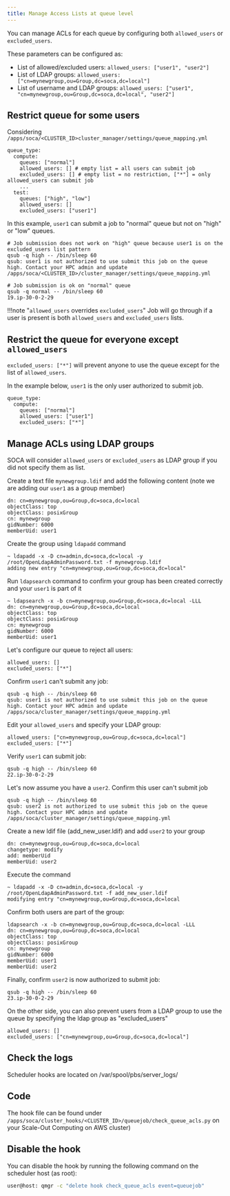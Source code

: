 ```yaml
---
title: Manage Access Lists at queue level
---
```


You can manage ACLs for each queue by configuring both `allowed_users` or `excluded_users`. 

These parameters can be configured as:

 - List of allowed/excluded users: `allowed_users: ["user1", "user2"]`
 - List of LDAP groups: `allowed_users: ["cn=mynewgroup,ou=Group,dc=soca,dc=local"]`
 - List of username and LDAP groups: `allowed_users: ["user1", "cn=mynewgroup,ou=Group,dc=soca,dc=local", "user2"]`

## Restrict queue for some users

Considering `/apps/soca/<CLUSTER_ID>cluster_manager/settings/queue_mapping.yml`
```
queue_type:
  compute:
    queues: ["normal"]
    allowed_users: [] # empty list = all users can submit job 
    excluded_users: [] # empty list = no restriction, ["*"] = only allowed_users can submit job
    ... 
  test:
    queues: ["high", "low"]
    allowed_users: [] 
    excluded_users: ["user1"] 
```

In this example, `user1` can submit a job to "normal" queue but not on "high" or "low" queues.

~~~console
# Job submission does not work on "high" queue because user1 is on the excluded_users list pattern
qsub -q high -- /bin/sleep 60
qsub: user1 is not authorized to use submit this job on the queue high. Contact your HPC admin and update /apps/soca/<CLUSTER_ID>/cluster_manager/settings/queue_mapping.yml

# Job submission is ok on "normal" queue
qsub -q normal -- /bin/sleep 60
19.ip-30-0-2-29
~~~

!!!note "`allowed_users` overrides `excluded_users`"
    Job will go through if a user is present is both `allowed_users` and `excluded_users` lists.

## Restrict the queue for everyone except `allowed_users`

`excluded_users: ["*"]` will prevent anyone to use the queue except for the list of `allowed_users`. 

In the example below, `user1` is the only user authorized to submit job.

```
queue_type:
  compute:
    queues: ["normal"]
    allowed_users: ["user1"]
    excluded_users: ["*"]
```


## Manage ACLs using LDAP groups

SOCA will consider `allowed_users` or `excluded_users` as LDAP group if you did not specify them as list.

Create a text file `mynewgroup.ldif` and add the following content (note we are adding our `user1` as a group member)

~~~console hl_lines="6"
dn: cn=mynewgroup,ou=Group,dc=soca,dc=local
objectClass: top
objectClass: posixGroup
cn: mynewgroup
gidNumber: 6000
memberUid: user1
~~~

Create the group using `ldapadd` command

~~~console
~ ldapadd -x -D cn=admin,dc=soca,dc=local -y /root/OpenLdapAdminPassword.txt -f mynewgroup.ldif
adding new entry "cn=mynewgroup,ou=Group,dc=soca,dc=local"
~~~

Run `ldapsearch` command to confirm your group has been created correctly and your `user1` is part of it

~~~console hl_lines="7"
~ ldapsearch -x -b cn=mynewgroup,ou=Group,dc=soca,dc=local -LLL
dn: cn=mynewgroup,ou=Group,dc=soca,dc=local
objectClass: top
objectClass: posixGroup
cn: mynewgroup
gidNumber: 6000
memberUid: user1
~~~

Let's configure our queue to reject all users:

~~~console
allowed_users: []
excluded_users: ["*"]
~~~

Confirm `user1` can't submit any job:

~~~console
qsub -q high -- /bin/sleep 60
qsub: user1 is not authorized to use submit this job on the queue high. Contact your HPC admin and update /apps/soca/cluster_manager/settings/queue_mapping.yml
~~~

Edit your `allowed_users` and specify your LDAP group:

~~~
allowed_users: ["cn=mynewgroup,ou=Group,dc=soca,dc=local"]
excluded_users: ["*"]
~~~

Verify `user1` can submit job:
~~~
qsub -q high -- /bin/sleep 60
22.ip-30-0-2-29
~~~

Let's now assume you have a `user2`. Confirm this user can't submit job

~~~
qsub -q high -- /bin/sleep 60
qsub: user2 is not authorized to use submit this job on the queue high. Contact your HPC admin and update /apps/soca/cluster_manager/settings/queue_mapping.yml
~~~

Create a new ldif file (add_new_user.ldif) and add `user2` to your group
~~~ hl_lines="3 4"
dn: cn=mynewgroup,ou=Group,dc=soca,dc=local
changetype: modify
add: memberUid
memberUid: user2
~~~

Execute the command
~~~console
~ ldapadd -x -D cn=admin,dc=soca,dc=local -y /root/OpenLdapAdminPassword.txt -f add_new_user.ldif
modifying entry "cn=mynewgroup,ou=Group,dc=soca,dc=local
~~~

Confirm both users are part of the group:
~~~console hl_lines="7 8"
ldapsearch -x -b cn=mynewgroup,ou=Group,dc=soca,dc=local -LLL
dn: cn=mynewgroup,ou=Group,dc=soca,dc=local
objectClass: top
objectClass: posixGroup
cn: mynewgroup
gidNumber: 6000
memberUid: user1
memberUid: user2
~~~

Finally, confirm `user2` is now authorized to submit job:
~~~
qsub -q high -- /bin/sleep 60
23.ip-30-0-2-29
~~~

On the other side, you can also prevent users from a LDAP group to use the queue by specifying the ldap group as "excluded_users"
~~~
allowed_users: []
excluded_users: ["cn=mynewgroup,ou=Group,dc=soca,dc=local"]
~~~

## Check the logs
Scheduler hooks are located on /var/spool/pbs/server_logs/

## Code
The hook file can be found under `/apps/soca/cluster_hooks/<CLUSTER_ID>/queuejob/check_queue_acls.py` on your Scale-Out Computing on AWS cluster)

## Disable the hook
You can disable the hook by running the following command on the scheduler host (as root):

~~~bash
user@host: qmgr -c "delete hook check_queue_acls event=queuejob"
~~~